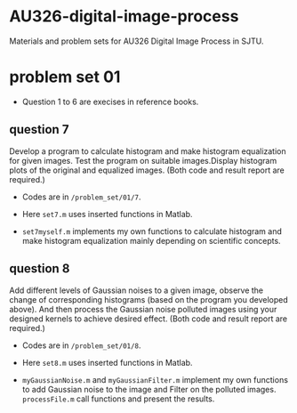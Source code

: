 # AU326-digital-image-process
Materials and problem sets for AU326 Digital Image Process in SJTU.


problem set 01
==========
* Question 1 to 6 are execises in reference books.


question 7
----
Develop a program to calculate histogram and make histogram equalization for given images. Test the program on suitable images.Display histogram plots of the original and equalized images. (Both code and result report are required.)


* Codes are in `/problem_set/01/7`.


* Here `set7.m` uses inserted functions in Matlab.


* `set7myself.m` implements my own functions to calculate histogram and make histogram equalization mainly depending on scientific concepts.



question 8
----
Add different levels of Gaussian noises to a given image, observe the change of corresponding histograms (based on the program you developed above). And then process the Gaussian noise polluted images using your designed kernels to achieve desired effect. (Both code and result report are required.)



* Codes are in `/problem_set/01/8`.


* Here `set8.m` uses inserted functions in Matlab.


* `myGaussianNoise.m` and `myGaussianFilter.m` implement my own functions to add Gaussian noise to the image and Filter on the polluted images. `processFile.m` call functions and present the results.



